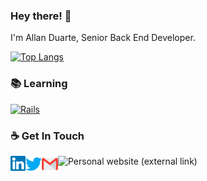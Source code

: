 ### Hey there! 👋

I'm Allan Duarte, Senior Back End Developer.

[![Top Langs](https://github-readme-stats.vercel.app/api/top-langs/?username=allansduarte&layout=compact&langs_count=10&count_private=true&include_all_commits=true&show_icons=true&theme=default)](https://github.com/anuraghazra/github-readme-stats)

### 📚 Learning

<a href="https://elixir-lang.org/" target="_blank">
    <img src="https://img.shields.io/badge/rails-%23CC0000.svg?style=for-the-badge&logo=ruby-on-rails&logoColor=white" alt="Rails">
</a>

### ☕ Get In Touch
  <a href="https://in.linkedin.com/in/allan-soares-duarte-b343b1203" target="_blank">
    <img align="left" alt="Allan | Linkedin" width="24px" src="https://github.com/hargun79/hargun79/blob/master/Assets/Linkedin.svg" />
  </a>
  <a href="https://allansduarte.github.io/" style='text-decoration: none'>
    <img src="https://img.shields.io/badge/Personal_Site-%23F9FAFB.svg?&style=for-the-badge&logo=github&logoColor=black" alt="Personal website (external link)">
  </a>
  <a href="https://twitter.com/allansduarte" target="_blank">
    <img align="left" alt="Allan | Twitter" width="26px" src="https://github.com/hargun79/hargun79/blob/master/Assets/Twitter.svg" />
  </a>
  <a href="mailto:allan.sduarte@gmail.com">
    <img align="left" alt="Allan | Gmail" width="26px" src="https://github.com/hargun79/hargun79/blob/master/Assets/Gmail.svg" />
  </a>
